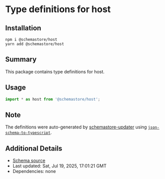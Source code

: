 # Type definitions for host

## Installation

```
npm i @schemastore/host
yarn add @schemastore/host
```

## Summary

This package contains type definitions for host.

## Usage

```ts
import * as host from '@schemastore/host';
```

## Note

The definitions were auto-generated by [schemastore-updater](https://github.com/ffflorian/schemastore-updater) using [`json-schema-to-typescript`](https://www.npmjs.com/package/json-schema-to-typescript).

## Additional Details

* [Schema source](https://github.com/SchemaStore/schemastore/tree/master/src/schemas/json/host)
* Last updated: Sat, Jul 19, 2025, 17:01:21 GMT
* Dependencies: none

